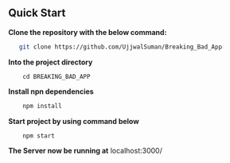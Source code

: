 ## Quick Start

**Clone the repository with the below command:**

```bash
   git clone https://github.com/UjjwalSuman/Breaking_Bad_App
```

**Into the project directory**

```
    cd BREAKING_BAD_APP
```

**Install npn dependencies**

```bash
    npm install
```
**Start project by using command below**

```bash
    npm start
```
**The Server now be running at** localhost:3000/